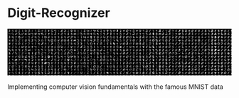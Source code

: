 # Digit-Recognizer

<img src="README_Images/MINST.png" alt="MarineGEO circle logo"/>

Implementing computer vision fundamentals with the famous MNIST data
